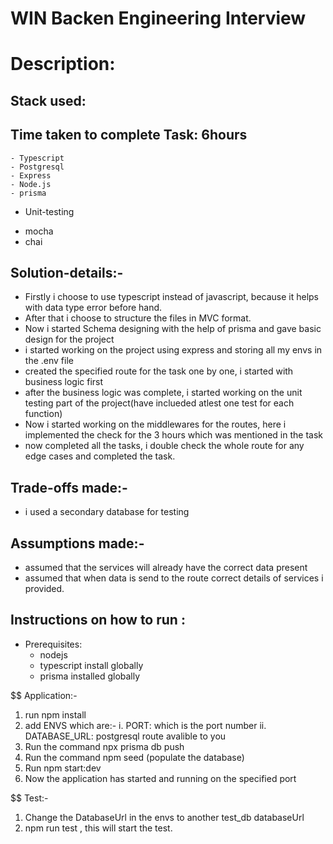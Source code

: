 # WIN Backen Engineering Interview
# Description:

## Stack used: 
## Time taken to complete Task: 6hours
    - Typescript
    - Postgresql 
    - Express
    - Node.js
    - prisma
  + Unit-testing
  - mocha 
  - chai

## Solution-details:-
  - Firstly i choose to use typescript instead of javascript, because it helps with data type error before hand.
  - After that i choose to structure the files in MVC format.
  - Now i started Schema designing with the help of prisma and gave basic design for the project
  - i started working on the project using express and storing all my envs in the .env file 
  - created the specified route for the task one by one, i started with business logic first
  - after the business logic was complete, i started working on the unit testing part of the project(have inclueded atlest one test for each function)
  - Now i started working on the middlewares for the routes, here i implemented the check for the 3 hours which was mentioned in the task
  - now completed all the tasks, i double check the whole route for any edge cases and completed the task.

## Trade-offs made:-
  - i used a secondary database for testing 

## Assumptions made:-
  - assumed that the services will already have the correct data present 
  - assumed that when data is send to the route correct details of services i provided.

## Instructions on how to run :
  + Prerequisites:
    - nodejs
    - typescript install globally
    - prisma installed globally

  $$ Application:-
  1. run npm install 
  2. add ENVS which are:-
    i. PORT: which is the port number
    ii. DATABASE_URL: postgresql route avalible to you
  3. Run the command npx prisma db push
  4. Run the command npm seed (populate the database)
  5. Run npm start:dev 
  6. Now the application has started and running on the specified port

  $$ Test:-
  1. Change the DatabaseUrl in the envs to another test_db databaseUrl
  2. npm run test , this will start the test.

